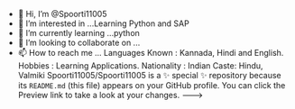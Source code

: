 - 👋 Hi, I’m @Spoorti11005
- 👀 I’m interested in ...Learning  Python and SAP
- 🌱 I’m currently learning ...python
- 💞️ I’m looking to collaborate on ...
- 📫 How to reach me ...
Languages Known : Kannada, Hindi and English.
Hobbies : Learning Applications.
Nationality : Indian
Caste: Hindu, Valmiki
Spoorti11005/Spoorti11005 is a ✨ special ✨ repository because its `README.md` (this file) appears on your GitHub profile.
You can click the Preview link to take a look at your changes.
--->
